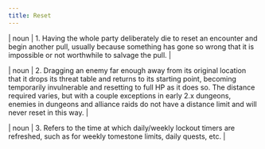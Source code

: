 ```yaml
---
title: Reset
---
```

| noun | 1.  	Having the whole party deliberately die to reset an encounter and begin another pull, usually because something has gone so wrong that it is impossible or not worthwhile to salvage the pull. |

| noun | 2.  	Dragging an enemy far enough away from its original location that it drops its threat table and returns to its starting point, becoming temporarily invulnerable and resetting to full HP as it does so. The distance required varies, but with a couple exceptions in early 2.x dungeons, enemies in dungeons and alliance raids do not have a distance limit and will never reset in this way. |

| noun | 3.  	Refers to the time at which daily/weekly lockout timers are refreshed, such as for weekly tomestone limits, daily quests, etc.	|